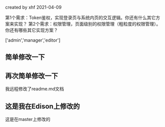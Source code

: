 created by xhf 2021-04-09

第1个需求：Token鉴权，实现登录页与系统内页的交互逻辑。你还有什么其它方案来实现？
第2个需求：权限管理，页面级别的权限管理（粗粒度的权限管理）。你还有哪些其它实现方案？

['admin','manager','editor']


## 简单修改一下

## 再次简单修改一下
我远程修改了readme.md文档

## 这是我在Edison上修改的
这是在master上修改的
